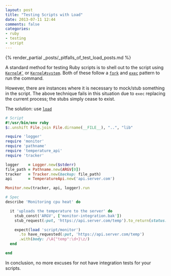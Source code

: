 ```yaml
---
layout: post
title: "Testing Scripts with Load"
date: 2013-07-11 12:44
comments: false
categories:
- ruby
- testing
- script
---
```


{% render_partial _posts/_pitfalls_of_test_load_posts.md %}

A standard method for testing Ruby scripts is to shell out to the script using
[<code>Kernel#\`</code>](http://ruby-doc.org/core-2.0/Kernel.html#method-i-60)
or [`Kernel#system`](http://ruby-doc.org/core-2.0/Kernel.html#method-i-system).
Both of these follow a [`fork`](http://ruby-doc.org/core-2.0/Kernel.html#method-i-fork)
and [`exec`](http://ruby-doc.org/core-2.0/Kernel.html#method-i-exec) pattern to
run the command.

However, there are instances where it is necessary to mock/stub something in
the script.  The above technique fails in this situation due to `exec`
replacing the current process; the stubs simply cease to exist.

The solution: use [`load`](http://ruby-doc.org/core-2.0/Kernel.html#method-i-load)

```ruby
# Script
#!/usr/bin/env ruby
$:.unshift File.join File.dirname(__FILE__), "..", "lib"

require 'logger'
require 'monitor'
require 'pathname'
require 'temperature_api'
require 'tracker'

logger    = Logger.new($stderr)
file_path = Pathname.new(ARGV[0])
tracker   = Tracker.new(backup: file_path)
api       = TemperatureApi.new('api.server.com')

Monitor.new(tracker, api, logger).run
```

```ruby
# Spec
describe 'Monitoring cpu heat' do

  it 'uploads the temperature to the server' do
    stub_const('ARGV', ['monitor-integration.bak'])
    stub_request(:put, 'https://api.server.com/temp').to_return(status: 200)

    expect(load 'script/monitor')
      .to have_requested(:put, 'https://api.server.com/temp')
      .with(body: /\A{"temp":\d+}\z/)
  end

end
```

In conclusion, no more excuses for not have integration tests for your scripts.
